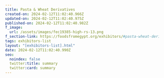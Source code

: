 ```yaml
---
title: Pasta & Wheat Derivatives
created-on: 2024-02-12T11:02:40.966Z
updated-on: 2024-02-12T11:02:40.975Z
published-on: 2024-02-12T11:02:40.982Z
f_image:
  url: /assets/images/fec19385-high-rs-13.png
f_section-link: https://foodsfromegypt.org/exhibitors/#pasta-wheat-derivatives
tags: exhibitors-list
layout: "[exhibitors-list].html"
date: 2024-02-12T11:02:40.990Z
seo:
  noindex: false
  twitter:title: summary
  twitter:card: summary
---
```

